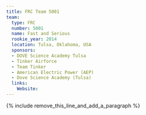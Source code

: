 ```yaml
---
title: FRC Team 5001
team:
  type: FRC
  number: 5001
  name: Fast and Serious
  rookie_year: 2014
  location: Tulsa, Oklahoma, USA
  sponsors:
  - DOVE Science Academy Tulsa
  - Tinker Airforce
  - Team Tinker
  - American Electric Power (AEP)
  - Dove Science Academy (Tulsa)
  links:
    Website:
---
```


{% include remove_this_line_and_add_a_paragraph %}